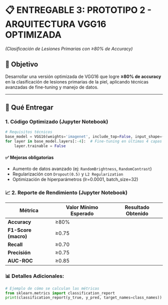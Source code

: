 # 📋 **ENTREGABLE 3: PROTOTIPO 2 - ARQUITECTURA VGG16 OPTIMIZADA**  
*(Clasificación de Lesiones Primarias con ≥80% de Accuracy)*  

## 🎯 **Objetivo**  
Desarrollar una versión optimizada de VGG16 que logre **≥80% de accuracy** en la clasificación de lesiones primarias de la piel, aplicando técnicas avanzadas de fine-tuning y manejo de datos.  

---

## 📂 **Qué Entregar**  

### 1. **Código Optimizado** (Jupyter Notebook)  
```python
# Requisitos técnicos
base_model = VGG16(weights='imagenet', include_top=False, input_shape=(224,224,3))
for layer in base_model.layers[:-4]:  # Fine-tuning en últimas 4 capas
    layer.trainable = False
```

#### ✅  **Mejoras obligatorias**
* Aumento de datos avanzado (ej: `RandomBrightness`, `RandomContrast`)
* Regularización con `Dropout(0.5)` y `L2 Regularization`
* Optimización de hiperparámetros (lr=0.0001, batch_size=32)

### 📈 2. **Reporte de Rendimiento** (Jupyter Notebook)  

| Métrica               | Valor Mínimo Esperado | Resultado Obtenido | 
|-----------------------|-----------------------|--------------------|
| **Accuracy**          | ≥80%                  |                    | 
| **F1-Score (macro)**  | ≥0.75                 |                    |
| **Recall**           | ≥0.70                  |                    | 
| **Precisión**        | ≥0.75                  |                    | 
| **AUC-ROC**         | ≥0.85                  |                    | 



### 📊 **Detalles Adicionales:**
```python
# Ejemplo de cómo se calculan las métricas
from sklearn.metrics import classification_report
print(classification_report(y_true, y_pred, target_names=class_names))

